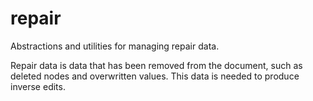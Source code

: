 # repair

Abstractions and utilities for managing repair data.

Repair data is data that has been removed from the document, such as deleted nodes and overwritten values.
This data is needed to produce inverse edits.
